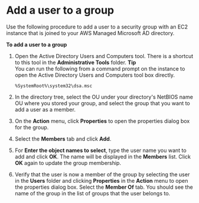 # Add a user to a group<a name="ms_ad_manage_users_groups_add_user_to_group"></a>

Use the following procedure to add a user to a security group with an EC2 instance that is joined to your AWS Managed Microsoft AD directory\.

**To add a user to a group**

1. Open the Active Directory Users and Computers tool\. There is a shortcut to this tool in the **Administrative Tools** folder\.
**Tip**  
You can run the following from a command prompt on the instance to open the Active Directory Users and Computers tool box directly\.  

   ```
   %SystemRoot%\system32\dsa.msc
   ```

1. In the directory tree, select the OU under your directory's NetBIOS name OU where you stored your group, and select the group that you want to add a user as a member\.

1. On the **Action** menu, click **Properties** to open the properties dialog box for the group\.

1. Select the **Members** tab and click **Add**\.

1. For **Enter the object names to select**, type the user name you want to add and click **OK**\. The name will be displayed in the **Members** list\. Click **OK** again to update the group membership\.

1. Verify that the user is now a member of the group by selecting the user in the **Users** folder and clicking **Properties** in the **Action** menu to open the properties dialog box\. Select the **Member Of** tab\. You should see the name of the group in the list of groups that the user belongs to\.